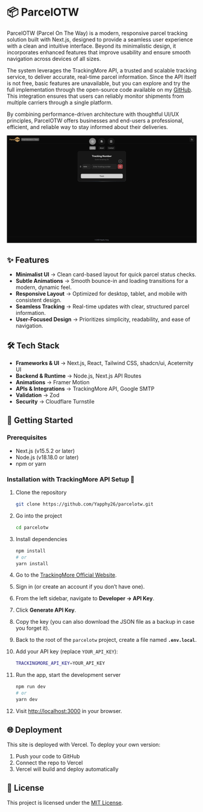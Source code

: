 # 📦 ParcelOTW

ParcelOTW (Parcel On The Way) is a modern, responsive parcel tracking solution built with Next.js, designed to provide a seamless user experience with a clean and intuitive interface. Beyond its minimalistic design, it incorporates enhanced features that improve usability and ensure smooth navigation across devices of all sizes.

The system leverages the TrackingMore API, a trusted and scalable tracking service, to deliver accurate, real-time parcel information. Since the API itself is not free, basic features are unavailable, but you can explore and try the full implementation through the open-source code available on my [GitHub](https://github.com/Yapphy26). This integration ensures that users can reliably monitor shipments from multiple carriers through a single platform.

By combining performance-driven architecture with thoughtful UI/UX principles, ParcelOTW offers businesses and end-users a professional, efficient, and reliable way to stay informed about their deliveries.

![ParcelOTW Preview](/public/images/screenshots/homepage.png)

## ✨ Features

- **Minimalist UI** → Clean card-based layout for quick parcel status checks.
- **Subtle Animations** → Smooth bounce-in and loading transitions for a modern, dynamic feel.
- **Responsive Layout** → Optimized for desktop, tablet, and mobile with consistent design.
- **Seamless Tracking** → Real-time updates with clear, structured parcel information.
- **User-Focused Design** → Prioritizes simplicity, readability, and ease of navigation.

## 🛠 Tech Stack

- **Frameworks & UI** → Next.js, React, Tailwind CSS, shadcn/ui, Aceternity UI
- **Backend & Runtime** → Node.js, Next.js API Routes
- **Animations** → Framer Motion
- **APIs & Integrations** → TrackingMore API, Google SMTP
- **Validation** → Zod
- **Security** → Cloudflare Turnstile

## 🚀 Getting Started

### Prerequisites

- Next.js (v15.5.2 or later)
- Node.js (v18.18.0 or later)
- npm or yarn

### Installation with TrackingMore API Setup 🔑

1. Clone the repository

    ```bash
    git clone https://github.com/Yapphy26/parcelotw.git
    ```

2. Go into the project
    ```bash
    cd parcelotw
    ```

3. Install dependencies

    ```bash
    npm install
    # or
    yarn install
    ```

4. Go to the [TrackingMore Official Website](https://www.trackingmore.com/).

5. Sign in (or create an account if you don’t have one).

6. From the left sidebar, navigate to **Developer → API Key**.

7. Click **Generate API Key**.

8. Copy the key (you can also download the JSON file as a backup in case you forget it).

9. Back to the root of the `parcelotw` project, create a file named **`.env.local`**.

10. Add your API key (replace `YOUR_API_KEY`):

    ```bash
    TRACKINGMORE_API_KEY=YOUR_API_KEY
    ```

4. Run the app, start the development server

    ```bash
    npm run dev
    # or
    yarn dev
    ```

5. Visit [http://localhost:3000](http://localhost:3000) in your browser.

## 🌐 Deployment

This site is deployed with Vercel.
To deploy your own version:

1. Push your code to GitHub
2. Connect the repo to Vercel
3. Vercel will build and deploy automatically

## 📄 License

This project is licensed under the [MIT License](LICENSE).